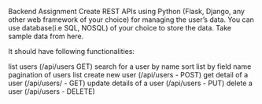 Backend Assignment
Create REST APIs using Python (Flask, Django, any other web framework of your choice) for managing the user’s data.
You can use database(i.e SQL, NOSQL) of your choice to store the data.
Take sample data from here.

It should have following functionalities:

list users (/api/users GET)
search for a user by name
sort list by field name
pagination of users list
create new user (/api/users - POST)
get detail of a user (/api/users/<id> - GET)
update details of a user (/api/users - PUT)
delete a user (/api/users - DELETE)
